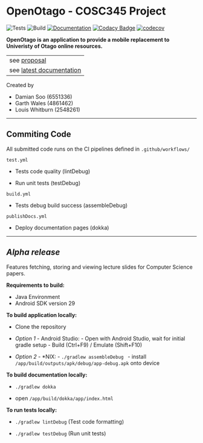 # OpenOtago - COSC345 Project
![Tests](https://github.com/GenericPath/345/workflows/Tests/badge.svg) ![Build](https://github.com/GenericPath/345/workflows/Build/badge.svg) [![Documentation](https://github.com/GenericPath/345/workflows/Documentation/badge.svg)](https://zyviax.github.io/345Documentation/app/index.html) [![Codacy Badge](https://app.codacy.com/project/badge/Grade/69862f4fa1f84105979181bf83eb4340)](https://www.codacy.com/manual/garth.dhnz/345?utm_source=github.com&amp;utm_medium=referral&amp;utm_content=GenericPath/345&amp;utm_campaign=Badge_Grade) [![codecov](https://codecov.io/gh/GenericPath/345/branch/master/graph/badge.svg)](https://codecov.io/gh/GenericPath/345)

**OpenOtago is an application to provide a mobile replacement to Univeristy of Otago online resources.**

<table>
<tr>
    <td>see <a href="https://github.com/GenericPath/345/blob/master/proposal/proposal.pdf">proposal</a></td> 
</tr>

<tr>
    <td>see <a href="https://zyviax.github.io/345Documentation/app/index.html">latest documentation</a></td>
</tr>
</table>

Created by
- Damian Soo (6551336)
- Garth Wales (4861462)
- Louis Whitburn (2548261)

---
## **Commiting Code** 
All submitted code runs on the CI pipelines defined in ```.github/workflows/```

```test.yml```

- Tests code quality (lintDebug)

- Run unit tests (testDebug)
 
```build.yml```

- Tests debug build success (assembleDebug)  

```publishDocs.yml```

- Deploy documentation pages (dokka)

---
## *Alpha release* 
Features fetching, storing and viewing lecture slides for Computer Science papers.

**Requirements to build:**

- Java Environment
- Android SDK version 29 

**To build application locally:**

- Clone the repository

- *Option 1* - Android Studio:
      - Open with Android Studio, wait for initial gradle setup
      - Build (Ctrl+F9) / Emulate (Shift+F10)

- *Option 2* - *NIX:
      - ```./gradlew assembleDebug ```
      - install ```/app/build/outputs/apk/debug/app-debug.apk``` onto device

**To build documentation locally:**

 - ```./gradlew dokka```

 - open ```/app/build/dokka/app/index.html```

**To run tests locally:**

 - ```./gradlew lintDebug``` (Test code formatting)

 - ```./gradlew testDebug``` (Run unit tests)
